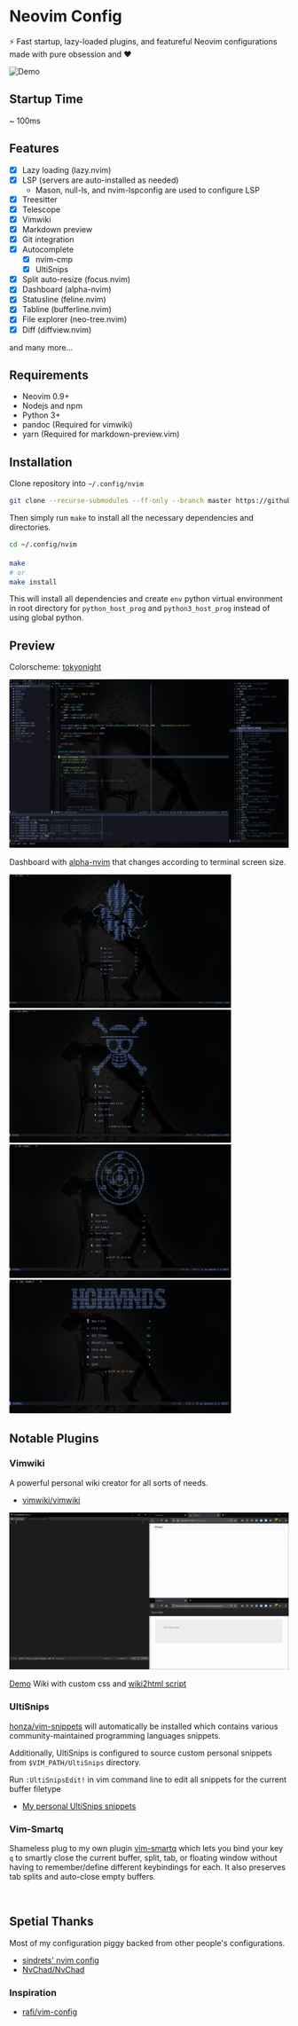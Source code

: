 # Neovim Config

⚡ Fast startup, lazy-loaded plugins, and featureful Neovim configurations made
with pure obsession and ❤

![Demo](./demo/demo.gif)

## Startup Time

~ 100ms

## Features

- [x] Lazy loading (lazy.nvim)
- [x] LSP (servers are auto-installed as needed)
    - Mason, null-ls, and nvim-lspconfig are used to configure LSP
- [x] Treesitter
- [x] Telescope
- [x] Vimwiki
- [x] Markdown preview
- [x] Git integration
- [x] Autocomplete
    - [x] nvim-cmp
    - [x] UltiSnips
- [x] Split auto-resize (focus.nvim)
- [x] Dashboard (alpha-nvim)
- [x] Statusline (feline.nvim)
- [x] Tabline (bufferline.nvim)
- [x] File explorer (neo-tree.nvim)
- [X] Diff (diffview.nvim)

and many more...

## Requirements
- Neovim 0.9+
- Nodejs and npm
- Python 3+
- pandoc (Required for vimwiki)
- yarn (Required for markdown-preview.vim)

## Installation

Clone repository into `~/.config/nvim`

```bash
git clone --recurse-submodules --ff-only --branch master https://github.com/marklcrns/nvim-config ~/.config/nvim
```

Then simply run `make` to install all the necessary dependencies and
directories.

```bash
cd ~/.config/nvim

make
# or
make install
```

This will install all dependencies and create `env` python virtual environment
in root directory for `python_host_prog` and `python3_host_prog` instead of
using global python.

## Preview

Colorscheme: [tokyonight](https://github.com/folke/tokyonight.nvim)

![Preview](./demo/preview.png)

Dashboard with [alpha-nvim](https://github.com/goolord/alpha-nvim) that changes
according to terminal screen size.

<div>
    <a id="alpha_xl">
        <img data-enlargeable style="cursor: zoom-in"
        src="./demo/alpha_xl.png"
        width="400" alt="alt">
    </a>
    <a id="alpha_l">
        <img data-enlargeable style="cursor: zoom-in"
        src="./demo/alpha_l.png"
        width="400" alt="alt">
    </a>
</div>

<div>
    <a id="alpha_m">
        <img data-enlargeable style="cursor: zoom-in"
        src="./demo/alpha_m.png"
        width="400" alt="alt">
    </a>
    <a id="alpha_s">
        <img data-enlargeable style="cursor: zoom-in"
        src="./demo/alpha_s.png"
        width="400" alt="alt">
    </a>
</div>

## Notable Plugins

### Vimwiki

A powerful personal wiki creator for all sorts of needs.

- [vimwiki/vimwiki](https://github.com/vimwiki/vimwiki)

![Vimwiki](./demo/vimwiki.gif)

[Demo](https://marklcrns.github.io/wiki/docs/html/index.html) Wiki with custom
css and [wiki2html script](https://github.com/marklcrns/nvim-config/blob/master/config/plugins/wiki2html.sh)

### UltiSnips

[honza/vim-snippets](https://github.com/honza/vim-snippets) will automatically
be installed which contains various community-maintained programming languages
snippets.

Additionally, UltiSnips is configured to source custom personal snippets from
`$VIM_PATH/UltiSnips` directory.

Run `:UltiSnipsEdit!` in vim command line to edit all snippets for the current
buffer filetype

- [My personal UltiSnips snippets](https://github.com/marklcrns/ultisnips-snippets)

### Vim-Smartq

Shameless plug to my own plugin
[vim-smartq](https://github.com/marklcrns/vim-smartq) which lets you bind your
key `q` to smartly close the current buffer, split, tab, or floating window
without having to remember/define different keybindings for each. It also
preserves tab splits and auto-close empty buffers.


<br>

## Spetial Thanks

Most of my configuration piggy backed from other people's configurations.

- [sindrets' nvim config](https://github.com/sindrets/dotfiles/tree/master/.config/nvim)
- [NvChad/NvChad](https://github.com/NvChad/NvChad)

### Inspiration

- [rafi/vim-config](https://github.com/rafi/vim-config)

